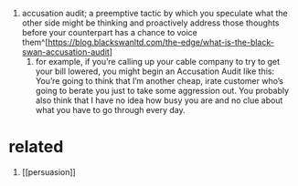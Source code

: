1. accusation audit; a preemptive tactic by which you speculate what the other side might be thinking and proactively address those thoughts before your counterpart has a chance to voice them^[https://blog.blackswanltd.com/the-edge/what-is-the-black-swan-accusation-audit]
	1. for example, if you’re calling up your cable company to try to get your bill lowered, you might begin an Accusation Audit like this: You’re going to think that I’m another cheap, irate customer who’s going to berate you just to take some aggression out. You probably also think that I have no idea how busy you are and no clue about what you have to go through every day.

# related
1. [[persuasion]]